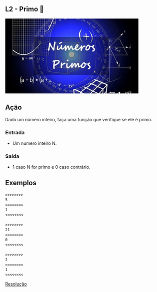 ## L2 - Primo 💎


![](cover.jpg)

## Ação

Dado um número inteiro, faça uma função que verifique se ele é primo.  

### Entrada

*   Um numero inteiro N.

### Saida

*   1 caso N for primo e 0 caso contrário.

## Exemplos

```
>>>>>>>>
5
========
1
<<<<<<<<

>>>>>>>>
21
========
0
<<<<<<<<

>>>>>>>>
2
========
1
<<<<<<<<
```

[Resolução](https://youtu.be/FZVqoVx9KnM)